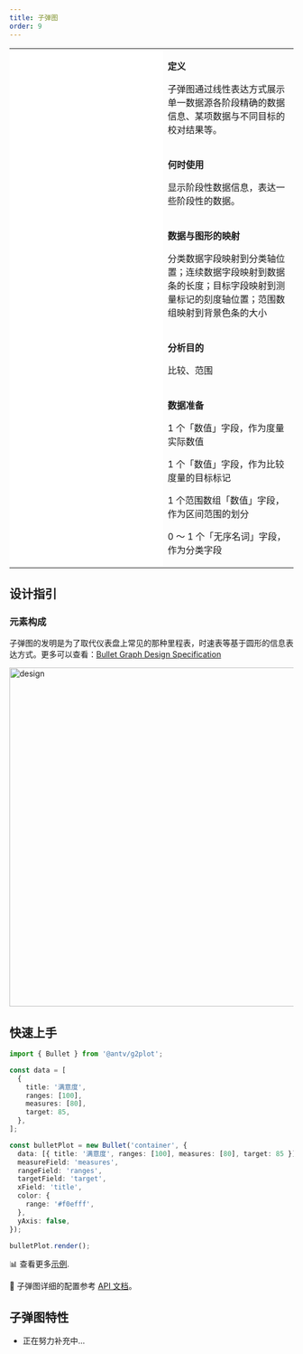 ```yaml
---
title: 子弹图
order: 9
---
```


<div class="manual-docs">
  <div data-card-type="block" data-lake-card="table" id="pLwYV" class="">
      <table
        class="lake-table"
        style="width: 100%; outline: none; border-collapse: collapse"
      >
        <colgroup>
          <col width="425" span="1" />
          <col width="340" span="1" />
        </colgroup>
        <tbody>
          <tr style="height: 33px">
            <td colspan="1" rowspan="5" style="background: #fff">
              <playground path="progress-plots/bullet/demo/grouped.ts"></playground>
            </td>
            <td class="style1">
              <p><strong>定义</strong></p>
              <p>
                <span class="lake-fontsize-12"
                  >子弹图通过线性表达方式展示单一数据源各阶段精确的数据信息、某项数据与不同目标的校对结果等。</span
                >
              </p>
            </td>
          </tr>
          <tr style="height: 33px">
            <td class="style1">
              <p><strong>何时使用</strong></p>
              <p><span class="lake-fontsize-12">显示阶段性数据信息，表达一些阶段性的数据。</span></p>
            </td>
          </tr>
          <tr style="height: 33px">
            <td class="style1">
              <p><strong>数据与图形的映射</strong></p>
              <p class="lake-fontsize-12">分类数据字段映射到分类轴位置；连续数据字段映射到数据条的长度；目标字段映射到测量标记的刻度轴位置；范围数组映射到背景色条的大小</p>
            </td>
          </tr>
          <tr style="height: 33px">
            <td colspan="1">
              <p><strong>分析目的</strong></p>
              <p><span class="lake-fontsize-12">比较、范围</span></p>
            </td>
          </tr>
          <tr style="height: 33px">
            <td colspan="1">
              <p><strong>数据准备</strong></p>
              <p><span class="lake-fontsize-12">1 个「数值」字段，作为度量实际数值</span></p>
              <p><span class="lake-fontsize-12">1 个「数值」字段，作为比较度量的目标标记</span></p>
              <p><span class="lake-fontsize-12">1 个范围数组「数值」字段，作为区间范围的划分</span></p>
              <p><span class="lake-fontsize-12">0 ～ 1 个「无序名词」字段，作为分类字段</span></p>
            </td>
          </tr>
        </tbody>
      </table>
    </div>

## 设计指引

### 元素构成

子弹图的发明是为了取代仪表盘上常见的那种里程表，时速表等基于圆形的信息表达方式。更多可以查看：[Bullet Graph Design Specification](https://www.perceptualedge.com/articles/misc/Bullet_Graph_Design_Spec.pdf)

<img alt="design" src="https://zos.alipayobjects.com/rmsportal/DkOloAVoymGGRJgmezOc.png" width='600'>

## 快速上手

<div class='sign'>

```ts
import { Bullet } from '@antv/g2plot';

const data = [
  {
    title: '满意度',
    ranges: [100],
    measures: [80],
    target: 85,
  },
];

const bulletPlot = new Bullet('container', {
  data: [{ title: '满意度', ranges: [100], measures: [80], target: 85 }],
  measureField: 'measures',
  rangeField: 'ranges',
  targetField: 'target',
  xField: 'title',
  color: {
    range: '#f0efff',
  },
  yAxis: false,
});

bulletPlot.render();
```

</div>

📊 查看更多<a href="/zh/examples/progress-plots/bullet" target='blank'>示例</a>.

🎨 子弹图详细的配置参考 [API 文档](/zh/docs/api/plots/bullet)。

</div>

## 子弹图特性

- 正在努力补充中...